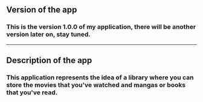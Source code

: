  ## Version of the app
 ### This is the version **1.0.0** of my application, there will be another version later on, stay tuned.

 ---

## Description of the app
### This application represents the idea of a library where you can store the movies that you've watched and mangas or books that you've read.